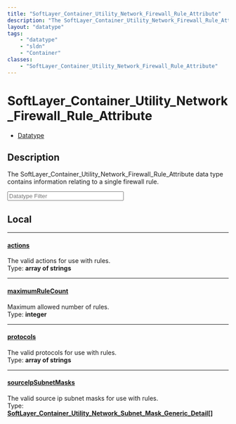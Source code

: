 ```yaml
---
title: "SoftLayer_Container_Utility_Network_Firewall_Rule_Attribute"
description: "The SoftLayer_Container_Utility_Network_Firewall_Rule_Attribute data type contains information relating to a single fire... "
layout: "datatype"
tags:
    - "datatype"
    - "sldn"
    - "Container"
classes:
    - "SoftLayer_Container_Utility_Network_Firewall_Rule_Attribute"
---
```


# SoftLayer_Container_Utility_Network_Firewall_Rule_Attribute
<div id='service-datatype'>
    <ul id='sldn-reference-tabs'>
        <li id='datatype'> <a href='/reference/datatypes/SoftLayer_Container_Utility_Network_Firewall_Rule_Attribute' >Datatype</a></li>
    </ul>
</div>

## Description 


The SoftLayer_Container_Utility_Network_Firewall_Rule_Attribute data type contains information relating to a single firewall rule. 





<!-- Filer BEGIN -->
<div class="view-filters">
        <div class="clearfix">
            <div class="search-input-box">
                <input placeholder="Datatype Filter" onkeyup="titleSearch(inputId='prop-input', divId='properties', elementClass='prop-row')" 
                    type="text" id="prop-input" value="" size="30" maxlength="128" class="form-text">
            </div>
        </div>
</div>
<!-- Filer END -->

<div id="properties" class="content">
<div id="localProperties" class="prop-content" >

## Local
<div class="prop-row">

-----
[actions]: #actions
#### [actions]
The valid actions for use with rules.  
<span class="type-label">Type: </span>**array of strings**  



</div>
<div class="prop-row">

-----
[maximumRuleCount]: #maximumrulecount
#### [maximumRuleCount]
Maximum allowed number of rules.  
<span class="type-label">Type: </span>**integer**  



</div>
<div class="prop-row">

-----
[protocols]: #protocols
#### [protocols]
The valid protocols for use with rules.  
<span class="type-label">Type: </span>**array of strings**  



</div>
<div class="prop-row">

-----
[sourceIpSubnetMasks]: #sourceipsubnetmasks
#### [sourceIpSubnetMasks]
The valid source ip subnet masks for use with rules.  
<span class="type-label">Type: </span>**<a href='/reference/datatypes/SoftLayer_Container_Utility_Network_Subnet_Mask_Generic_Detail'>SoftLayer_Container_Utility_Network_Subnet_Mask_Generic_Detail[] </a>**  



</div>
</div>
<!-- LOCAL PROPERTY END -->

</div>


